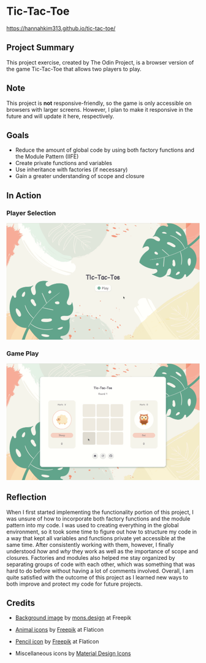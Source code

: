 # Tic-Tac-Toe

https://hannahkim313.github.io/tic-tac-toe/

## Project Summary

This project exercise, created by The Odin Project, is a browser version of
the game Tic-Tac-Toe that allows two players to play.

## Note

This project is **not** responsive-friendly, so the game is only accessible
on browsers with larger screens. However, I plan to make it responsive
in the future and will update it here, respectively.

## Goals

* Reduce the amount of global code by using both factory functions and
  the Module Pattern (IIFE)
* Create private functions and variables
* Use inheritance with factories (if necessary)
* Gain a greater understanding of scope and closure

## In Action

### Player Selection

<img src="gif/player-selection.gif" width="auto" height="auto"/>

### Game Play

<img src="gif/game-play.gif" width="auto" height="auto"/>

## Reflection

When I first started implementing the functionality portion of this project, I
was unsure of how to incorporate both factory functions and the module pattern
into my code. I was used to creating everything in the global environment, so it
took some time to figure out how to structure my code in a way that kept all
variables and functions private yet accessible at the same time. After
consistently working with them, however, I finally understood *how* and *why*
they work as well as the importance of scope and closures. Factories and modules
also helped me stay organized by separating groups of code with each other,
which was something that was hard to do before without having a lot of comments
involved. Overall, I am quite satisfied with the outcome of this project as I
learned new ways to both improve and protect my code for future projects.

## Credits

* [Background image](https://www.freepik.com/free-vector/tropical-leaves-background-with-pastel-color-stains_18380813.htm#query=background%20pastel&position=41&from_view=search) by [mons.design](https://www.freepik.com/author/mons-design) at Freepik

* [Animal icons](https://www.flaticon.com/packs/animals-54) by [Freepik](https://www.freepik.com/author/freepik) at Flaticon

* [Pencil icon](https://www.flaticon.com/free-icon/pencil_3094216?related_id=3094216&origin=search) by [Freepik](https://www.freepik.com/author/freepik) at Flaticon

* Miscellaneous icons by [Material Design Icons](https://materialdesignicons.com/)